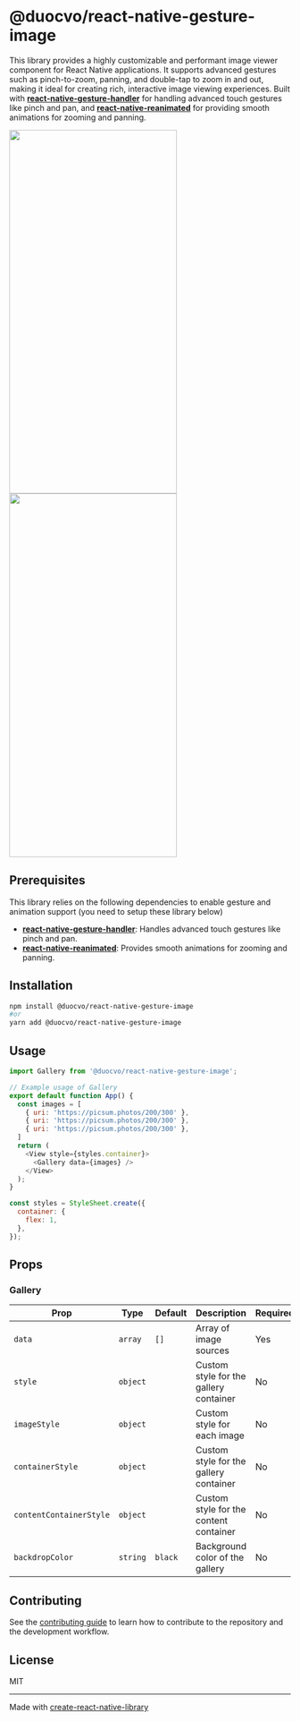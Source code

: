 # @duocvo/react-native-gesture-image

This library provides a highly customizable and performant image viewer component for React Native applications. It supports advanced gestures such as pinch-to-zoom, panning, and double-tap to zoom in and out, making it ideal for creating rich, interactive image viewing experiences. Built with **[react-native-gesture-handler](https://docs.swmansion.com/react-native-gesture-handler/docs/)** for handling advanced touch gestures like pinch and pan, and **[react-native-reanimated](https://docs.swmansion.com/react-native-reanimated/)** for providing smooth animations for zooming and panning.

<p float="left">
	<img src="https://media4.giphy.com/media/v1.Y2lkPTc5MGI3NjExZnExcmoxOW01OHNsNmtlbHEyenVrajFnc3lkd3NkcWE0dHJ3YnpicyZlcD12MV9pbnRlcm5hbF9naWZfYnlfaWQmY3Q9Zw/ERncfdZFYnH3eTU8oT/giphy.gif" width="300" height="650">
  <img src="https://media3.giphy.com/media/v1.Y2lkPTc5MGI3NjExY2E0bTFmdm9xdmFpMng4ejA3anRkbHo5Y2RiNXUzdnpjNzd4dzdjayZlcD12MV9pbnRlcm5hbF9naWZfYnlfaWQmY3Q9Zw/5IHo2kmBWW53TXVpDY/giphy.gif" width="300" height="650">
</p>

## Prerequisites

This library relies on the following dependencies to enable gesture and animation support (you need to setup these library below)
- **[react-native-gesture-handler](https://docs.swmansion.com/react-native-gesture-handler/docs/)**: Handles advanced touch gestures like pinch and pan.
- **[react-native-reanimated](https://docs.swmansion.com/react-native-reanimated/)**: Provides smooth animations for zooming and panning.

## Installation
```sh
npm install @duocvo/react-native-gesture-image
#or
yarn add @duocvo/react-native-gesture-image
```

## Usage

```js
import Gallery from '@duocvo/react-native-gesture-image';

// Example usage of Gallery
export default function App() {
  const images = [
    { uri: 'https://picsum.photos/200/300' },
    { uri: 'https://picsum.photos/200/300' },
    { uri: 'https://picsum.photos/200/300' },
  ]
  return (
    <View style={styles.container}>
      <Gallery data={images} />
    </View>
  );
}

const styles = StyleSheet.create({
  container: {
    flex: 1,
  },
});
```

## Props

### Gallery

| Prop                  | Type     | Default | Description                                      | Required |
|-----------------------|----------|---------|--------------------------------------------------|----------|
| `data`                | `array`  | `[]`    | Array of image sources                           | Yes      |
| `style`               | `object` |         | Custom style for the gallery container           | No       |
| `imageStyle`          | `object` |         | Custom style for each image                      | No       |
| `containerStyle`      | `object` |         | Custom style for the gallery container           | No       |
| `contentContainerStyle` | `object` |       | Custom style for the content container           | No       |
| `backdropColor`       | `string` | `black` | Background color of the gallery                  | No       |

## Contributing

See the [contributing guide](CONTRIBUTING.md) to learn how to contribute to the repository and the development workflow.

## License

MIT

---

Made with [create-react-native-library](https://github.com/callstack/react-native-builder-bob)
